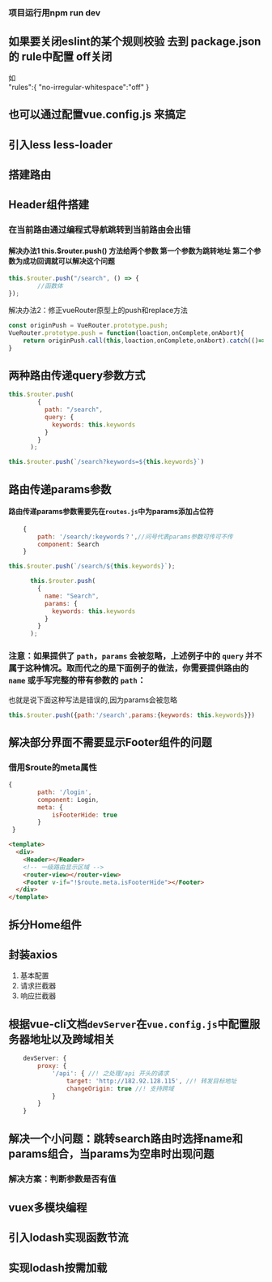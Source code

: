 ###  项目运行用npm run dev

## 如果要关闭eslint的某个规则校验   去到 package.json的 rule中配置  off关闭
如  
"rules":{
    "no-irregular-whitespace":"off"
}


##  也可以通过配置vue.config.js 来搞定

## 引入less less-loader

## 搭建路由

## Header组件搭建

### 在当前路由通过编程式导航跳转到当前路由会出错
#### 解决办法1 this.$router.push()  方法给两个参数   第一个参数为跳转地址   第二个参数为成功回调就可以解决这个问题
```javascript
this.$router.push("/search", () => {
        //函数体
});
```

解决办法2：修正vueRouter原型上的push和replace方法

```javascript
const originPush = VueRouter.prototype.push;
VueRouter.prototype.push = function(loaction,onComplete,onAbort){
	return originPush.call(this,loaction,onComplete,onAbort).catch(()=>{})
}
```

##  两种路由传递query参数方式

```javascript
this.$router.push(
        {
          path: "/search",
          query: {
            keywords: this.keywords
          }
        }
      );
```

```javascript
this.$router.push(`/search?keywords=${this.keywords}`)
```

##  路由传递params参数

####  路由传递params参数需要先在`routes.js`中为params添加占位符

```javascript
    {
        path: '/search/:keywords？',//问号代表params参数可传可不传
        component: Search
    }
```

 ```javascript
this.$router.push(`/search/${this.keywords}`);
 ```

```javascript
      this.$router.push(
        {
          name: "Search",
          params: {
            keywords: this.keywords
          }
        }
      );
```



###  **注意：如果提供了 `path`，`params` 会被忽略，上述例子中的 `query` 并不属于这种情况。取而代之的是下面例子的做法，你需要提供路由的 `name` 或手写完整的带有参数的 `path`：**

也就是说下面这种写法是错误的,因为params会被忽略

```javascript
this.$router.push({path:'/search',params:{keywords: this.keywords}})
```

##  解决部分界面不需要显示Footer组件的问题

###  借用$route的meta属性

```javascript
{
        path: '/login',
        component: Login,
        meta: {
            isFooterHide: true
        }
 }
```

```html
<template>
  <div>
    <Header></Header>
    <!-- 一级路由显示区域 -->
    <router-view></router-view>
    <Footer v-if="!$route.meta.isFooterHide"></Footer>
  </div>
</template>
```

##  拆分Home组件

##  封装axios

1. 基本配置
2. 请求拦截器
3. 响应拦截器

##  根据vue-cli文档`devServer`在`vue.config.js`中配置服务器地址以及跨域相关

```javascript
    devServer: {
        proxy: {
            '/api': { //! 之处理/api 开头的请求
                target: 'http://182.92.128.115', //! 转发目标地址
                changeOrigin: true //! 支持跨域
            }
        }
    }
```

## 解决一个小问题：跳转search路由时选择name和params组合，当params为空串时出现问题

###  解决方案：判断参数是否有值

##  vuex多模块编程

##  引入lodash实现函数节流

##  实现lodash按需加载

